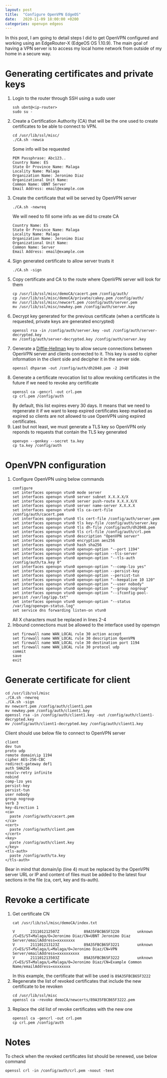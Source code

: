 ```yaml
---
layout: post
title:  "Configure OpenVPN EdgeOS"
date:   2020-11-09 18:00:00 +0200
categories: openvpn edgeos
---
```

In this post, I am going to detail steps I did to get OpenVPN configured and working using an EdgeRouter-X (EdgeOS OS 1.10.9).
The main goal of having a VPN server is to access my local home network from outside of my home in a secure way.

# Generating certificates and private keys

1. Login to the router through SSH using a sudo user 
    ```
    ssh ubnt@<ip-router>
    sudo su -
    ```
2. Create a Certification Authority (CA) that will be the one used to create certificates to be able to connect to VPN.
    ```
    cd /usr/lib/ssl/misc/
    ./CA.sh -newca
    ```
    Some info will be requested
    ```
    PEM Passphrase: Abc123..
    Country Name: ES
    State Or Province Name: Malaga
    Locality Name: Malaga
    Organization Name: Jeronimo Diaz
    Organizational Unit Name:
    Common Name: UBNT Server
    Email Address: email@example.com
    ```
3. Create the certificate that will be served by OpenVPN server
    ```
    ./CA.sh -newreq
    ```
    We will need to fill some info as we did to create CA
    ```
    Country Name: ES
    State Or Province Name: Malaga
    Locality Name: Malaga
    Organization Name: Jeronimo Diaz
    Organizational Unit Name:
    Common Name: Server
    Email Address: email@example.com
    ```
4. Sign generated certificate to allow server trusts it
    ```
    ./CA.sh -sign
    ```
5. Copy certificate and CA to the route where OpenVPN server will look for them
    ```
    cp /usr/lib/ssl/misc/demoCA/cacert.pem /config/auth/
    cp /usr/lib/ssl/misc/demoCA/private/cakey.pem /config/auth/
    mv /usr/lib/ssl/misc/newcert.pem /config/auth/server.pem
    mv /usr/lib/ssl/misc/newkey.pem /config/auth/server.key
    ```
6. Decrypt key generated for the previous certificate (when a certificate is requested, private keys are generated encrypted)
    ```
    openssl rsa -in /config/auth/server.key -out /config/auth/server-decrypted.key
    mv /config/auth/server-decrypted.key /config/auth/server.key
    ```
7. Generate a [Diffie-Hellman][diffie-hellman] key to allow secure connections between OpenVPN server and clients connected to it. This key is used to cipher information in the client side and decipher it in the server side.
    ```
    openssl dhparam -out /config/auth/dh2048.pem -2 2048
    ```
8. Generate a certificate revocation list to allow revoking certificates in the future if we need to revoke any certificate
    ```
    openssl ca -gencrl -out crl.pem
    cp crl.pem /config/auth
    ```
    By default, this list expires every 30 days. It means that we need to regenerate it if we want to keep expired certificates keep marked as expired so clients are not allowed to use OpenVPN using expired certificates.
9. Last but not least, we must generate a TLS key so OpenVPN only reponds to requests that contain the TLS key generated
    ```
    openvpn --genkey --secret ta.key
    cp ta.key /config/auth
    ```

# OpenVPN configuration

1. Configure OpenVPN using below commands
    ```
    configure
    set interfaces openvpn vtun0 mode server
    set interfaces openvpn vtun0 server subnet X.X.X.X/X
    set interfaces openvpn vtun0 server push-route X.X.X.X/X
    set interfaces openvpn vtun0 server name-server X.X.X.X
    set interfaces openvpn vtun0 tls ca-cert-file /config/auth/cacert.pem
    set interfaces openvpn vtun0 tls cert-file /config/auth/server.pem
    set interfaces openvpn vtun0 tls key-file /config/auth/server.key
    set interfaces openvpn vtun0 tls dh-file /config/auth/dh2048.pem
    set interfaces openvpn vtun0 tls crl-file /config/auth/crl.pem
    set interfaces openvpn vtun0 description "OpenVPN server"
    set interfaces openvpn vtun0 encryption aes256
    set interfaces openvpn vtun0 hash sha256
    set interfaces openvpn vtun0 openvpn-option "--port 1194"
    set interfaces openvpn vtun0 openvpn-option --tls-server
    set interfaces openvpn vtun0 openvpn-option "--tls-auth /config/auth/ta.key 0"
    set interfaces openvpn vtun0 openvpn-option "--comp-lzo yes"
    set interfaces openvpn vtun0 openvpn-option --persist-key
    set interfaces openvpn vtun0 openvpn-option --persist-tun
    set interfaces openvpn vtun0 openvpn-option "--keepalive 10 120"
    set interfaces openvpn vtun0 openvpn-option "--user nobody"
    set interfaces openvpn vtun0 openvpn-option "--group nogroup"
    set interfaces openvpn vtun0 openvpn-option "--ifconfig-pool-persist /var/log/ipp.txt"
    set interfaces openvpn vtun0 openvpn-option "--status /var/log/openvpn-status.log"
    set service dns forwarding listen-on vtun0
    ```
    All X characters must be replaced in lines 2-4
2. Inbound connections must be allowed to the interface used by openvpn
    ```
    set firewall name WAN_LOCAL rule 30 action accept
    set firewall name WAN_LOCAL rule 30 description OpenVPN
    set firewall name WAN_LOCAL rule 30 destination port 1194
    set firewall name WAN_LOCAL rule 30 protocol udp
    commit
    save
    exit
    ```

# Generate certificate for client
```
cd /usr/lib/ssl/misc
./CA.sh -newreq
./CA.sh -sign
mv newcert.pem /config/auth/client1.pem
mv newkey.pem /config/auth/client1.key
openssl rsa -in /config/auth/client1.key -out /config/auth/client1-decrypted.key
mv /config/auth/client1-decrypted.key /config/auth/client1.key
```

Client should use below file to connect to OpenVPN server
```
client
dev tun
proto udp
remote domain\ip 1194
cipher AES-256-CBC
redirect-gateway def1
auth SHA256
resolv-retry infinite
nobind
comp-lzo yes
persist-key
persist-tun
user nobody
group nogroup
verb 3
key-direction 1
<ca>
  paste /config/auth/cacert.pem
</ca>
<cert>
  paste /config/auth/client.pem
</cert>
<key>
  paste /config/auth/client.key
</key>
<tls-auth>
  paste /config/auth/ta.key
</tls-auth>
```

Bear in mind that domain/ip (line 4) must be replaced by the OpenVPN server URL or IP and content of files must be added to the latest four sections in the file (ca, cert, key and tls-auth).

# Revoke a certificate

1. Get certificate CN
    ```
    cat /usr/lib/ssl/misc/demoCA/index.txt

    V       231101212507Z           89A35FBCB65F3220        unknown /C=ES/ST=Malaga/O=Jeronimo Diaz/CN=UBNT Jeronimo Diaz Server/emailAddress=xxxxxxxx
    V       211101213123Z           89A35FBCB65F3221        unknown /C=ES/ST=Malaga/L=Malaga/O=Jeronimo Diaz/CN=VPN Server/emailAddress=xxxxxxxxxx
    V       211101213503Z           89A35FBCB65F3222        unknown /C=ES/ST=Malaga/L=Malaga/O=Jeronimo Diaz/CN=Example Common Name/emailAddress=xxxxxxxx
    ```
    In this example, the certificate that will be used is ```89A35FBCB65F3222```
2. Regenerate the list of revoked certificates that include the new certificate to be revoken
    ```
    cd /usr/lib/ssl/misc
    openssl ca -revoke demoCA/newcerts/89A35FBCB65F3222.pem
    ```
3. Replace the old list of revoke certificates with the new one
    ```
    openssl ca -gencrl -out crl.pem
    cp crl.pem /config/auth
    ```

# Notes

To check when the revoked certificates list should be renewed, use below command
```
openssl crl -in /config/auth/crl.pem -noout -text
```

[diffie-hellman]: https://en.wikipedia.org/wiki/Diffie%E2%80%93Hellman_key_exchange